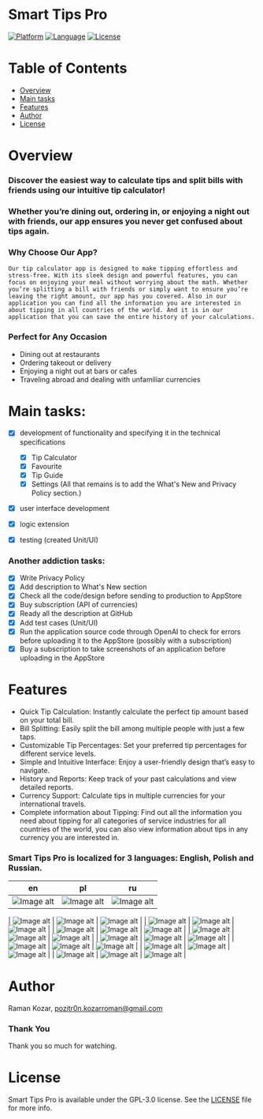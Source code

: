 # Smart Tips Pro

[![Platform](http://img.shields.io/badge/platform-iOS-blue.svg?style=flat)](https://developer.apple.com/iphone/index.action)
[![Language](http://img.shields.io/badge/language-Swift-brightgreen.svg?style=flat)](https://developer.apple.com/swift)
[![License](http://img.shields.io/badge/license-GPL-lightgrey.svg?style=flat)](https://www.gnu.org/licenses/gpl-3.0.html)

# Table of Contents

* [Overview](#overview)
* [Main tasks](#main-tasks)
* [Features](#features)
* [Author](#author)
* [License](#license)

# Overview

### Discover the easiest way to calculate tips and split bills with friends using our intuitive tip calculator!
### Whether you’re dining out, ordering in, or enjoying a night out with friends, our app ensures you never get confused about tips again.

### Why Choose Our App?

`Our tip calculator app is designed to make tipping effortless and stress-free. With its sleek design and powerful features, you can focus on enjoying your meal without worrying about the math. Whether you’re splitting a bill with friends or simply want to ensure you’re leaving the right amount, our app has you covered. Also in our application you can find all the information you are interested in about tipping in all countries of the world. And it is in our application that you can save the entire history of your calculations.`

### Perfect for Any Occasion

- Dining out at restaurants
- Ordering takeout or delivery
- Enjoying a night out at bars or cafes
- Traveling abroad and dealing with unfamiliar currencies

# Main tasks:

- [x] development of functionality and specifying it in the technical specifications

    - [x] Tip Calculator
    - [x] Favourite
    - [x] Tip Guide
    - [x] Settings (All that remains is to add the What's New and Privacy Policy section.)

- [x] user interface development
- [x] logic extension
- [x] testing (created Unit/UI)

### Another addiction tasks:

- [x] Write Privacy Policy
- [x] Add description to What's New section
- [x] Check all the code/design before sending to production to AppStore
- [x] Buy subscription (API of currencies)
- [x] Ready all the description at GitHub
- [x] Add test cases (Unit/UI)
- [x] Run the application source code through OpenAI to check for errors before uploading it to the AppStore (possibly with a subscription)
- [x] Buy a subscription to take screenshots of an application before uploading in the AppStore

# Features

- Quick Tip Calculation: Instantly calculate the perfect tip amount based on your total bill.
- Bill Splitting: Easily split the bill among multiple people with just a few taps.
- Customizable Tip Percentages: Set your preferred tip percentages for different service levels.
- Simple and Intuitive Interface: Enjoy a user-friendly design that’s easy to navigate.
- History and Reports: Keep track of your past calculations and view detailed reports.
- Currency Support: Calculate tips in multiple currencies for your international travels.
- Complete information about Tipping: Find out all the information you need about tipping for all categories of service industries for all countries of the world, you can also view information about tips in any currency you are interested in.

### Smart Tips Pro is localized for 3 languages: English, Polish and Russian.

| en | pl | ru |
| --- | --- | --- |
| ![Image alt](https://github.com/pozitr0n/Tips-App/raw/main/images/ForGithub/en/01.jpeg) | ![Image alt](https://github.com/pozitr0n/Tips-App/raw/main/images/ForGithub/pl/01.jpeg) | ![Image alt](https://github.com/pozitr0n/Tips-App/raw/main/images/ForGithub/ru/01.jpeg) |

| ![Image alt](https://github.com/pozitr0n/Tips-App/raw/main/images/ForGithub/en/02.jpeg) | ![Image alt](https://github.com/pozitr0n/Tips-App/raw/main/images/ForGithub/pl/02.jpeg) | ![Image alt](https://github.com/pozitr0n/Tips-App/raw/main/images/ForGithub/ru/02.jpeg) |
| ![Image alt](https://github.com/pozitr0n/Tips-App/raw/main/images/ForGithub/en/03.jpeg) | ![Image alt](https://github.com/pozitr0n/Tips-App/raw/main/images/ForGithub/pl/03.jpeg) | ![Image alt](https://github.com/pozitr0n/Tips-App/raw/main/images/ForGithub/ru/03.jpeg) |
| ![Image alt](https://github.com/pozitr0n/Tips-App/raw/main/images/ForGithub/en/04.jpeg) | ![Image alt](https://github.com/pozitr0n/Tips-App/raw/main/images/ForGithub/pl/04.jpeg) | ![Image alt](https://github.com/pozitr0n/Tips-App/raw/main/images/ForGithub/ru/04.jpeg) |
| ![Image alt](https://github.com/pozitr0n/Tips-App/raw/main/images/ForGithub/en/05.jpeg) | ![Image alt](https://github.com/pozitr0n/Tips-App/raw/main/images/ForGithub/pl/05.jpeg) | ![Image alt](https://github.com/pozitr0n/Tips-App/raw/main/images/ForGithub/ru/05.jpeg) |
| ![Image alt](https://github.com/pozitr0n/Tips-App/raw/main/images/ForGithub/en/06.jpeg) | ![Image alt](https://github.com/pozitr0n/Tips-App/raw/main/images/ForGithub/pl/06.jpeg) | ![Image alt](https://github.com/pozitr0n/Tips-App/raw/main/images/ForGithub/ru/06.jpeg) |
| ![Image alt](https://github.com/pozitr0n/Tips-App/raw/main/images/ForGithub/en/07.jpeg) | ![Image alt](https://github.com/pozitr0n/Tips-App/raw/main/images/ForGithub/pl/07.jpeg) | ![Image alt](https://github.com/pozitr0n/Tips-App/raw/main/images/ForGithub/ru/07.jpeg) |
| ![Image alt](https://github.com/pozitr0n/Tips-App/raw/main/images/ForGithub/en/08.jpeg) | ![Image alt](https://github.com/pozitr0n/Tips-App/raw/main/images/ForGithub/pl/08.jpeg) | ![Image alt](https://github.com/pozitr0n/Tips-App/raw/main/images/ForGithub/ru/08.jpeg) |
| ![Image alt](https://github.com/pozitr0n/Tips-App/raw/main/images/ForGithub/en/09.jpeg) | ![Image alt](https://github.com/pozitr0n/Tips-App/raw/main/images/ForGithub/pl/09.jpeg) | ![Image alt](https://github.com/pozitr0n/Tips-App/raw/main/images/ForGithub/ru/09.jpeg) |

# Author

Raman Kozar, pozitr0n.kozarroman@gmail.com

### Thank You

Thank you so much for watching.

# License

Smart Tips Pro is available under the GPL-3.0 license. See the [LICENSE](/LICENSE) file for more info.

